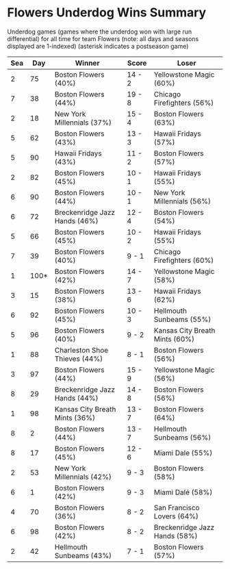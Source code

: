 # Flowers Underdog Wins Summary



Underdog games (games where the underdog won with large run differential) for all time for team Flowers (note: all days and seasons displayed are 1-indexed) (asterisk indicates a postseason game)


| Sea | Day | Winner | Score | Loser | 
| ------ |------ |------ |------ |------ |
| 2 | 75 | Boston Flowers (40%) | 14 - 2 | Yellowstone Magic (60%) | 
| 7 | 38 | Boston Flowers (44%) | 19 - 8 | Chicago Firefighters (56%) | 
| 2 | 18 | New York Millennials (37%) | 15 - 4 | Boston Flowers (63%) | 
| 5 | 62 | Boston Flowers (43%) | 13 - 3 | Hawaii Fridays (57%) | 
| 5 | 90 | Hawaii Fridays (43%) | 11 - 2 | Boston Flowers (57%) | 
| 2 | 82 | Boston Flowers (45%) | 10 - 1 | Hawaii Fridays (55%) | 
| 6 | 90 | Boston Flowers (44%) | 10 - 1 | New York Millennials (56%) | 
| 6 | 72 | Breckenridge Jazz Hands (46%) | 12 - 4 | Boston Flowers (54%) | 
| 5 | 66 | Boston Flowers (45%) | 10 - 2 | Hawaii Fridays (55%) | 
| 7 | 39 | Boston Flowers (40%) | 9 - 1 | Chicago Firefighters (60%) | 
| 1 | 100* | Boston Flowers (42%) | 14 - 7 | Yellowstone Magic (58%) | 
| 3 | 15 | Boston Flowers (38%) | 13 - 6 | Hawaii Fridays (62%) | 
| 6 | 92 | Boston Flowers (45%) | 10 - 3 | Hellmouth Sunbeams (55%) | 
| 5 | 96 | Boston Flowers (40%) | 9 - 2 | Kansas City Breath Mints (60%) | 
| 1 | 88 | Charleston Shoe Thieves (44%) | 8 - 1 | Boston Flowers (56%) | 
| 3 | 97 | Boston Flowers (44%) | 15 - 9 | Yellowstone Magic (56%) | 
| 8 | 29 | Breckenridge Jazz Hands (44%) | 14 - 8 | Boston Flowers (56%) | 
| 1 | 98 | Kansas City Breath Mints (36%) | 13 - 7 | Boston Flowers (64%) | 
| 8 | 2 | Boston Flowers (44%) | 13 - 7 | Hellmouth Sunbeams (56%) | 
| 8 | 17 | Boston Flowers (45%) | 12 - 6 | Miami Dale (55%) | 
| 2 | 53 | New York Millennials (42%) | 9 - 3 | Boston Flowers (58%) | 
| 6 | 1 | Boston Flowers (42%) | 9 - 3 | Miami Dalé (58%) | 
| 4 | 70 | Boston Flowers (36%) | 8 - 2 | San Francisco Lovers (64%) | 
| 6 | 98 | Boston Flowers (42%) | 8 - 2 | Breckenridge Jazz Hands (58%) | 
| 2 | 42 | Hellmouth Sunbeams (43%) | 7 - 1 | Boston Flowers (57%) | 


